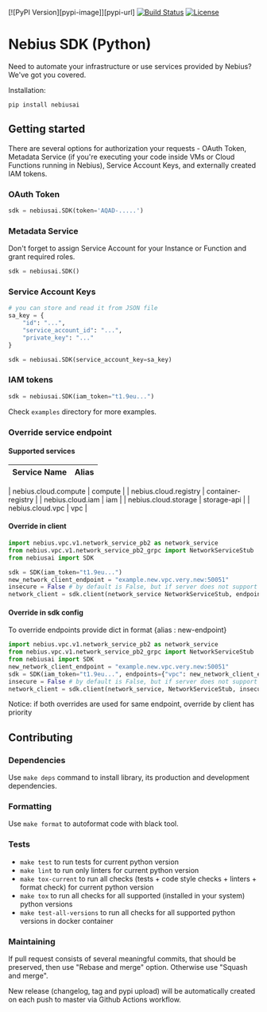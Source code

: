 [![PyPI Version][pypi-image]][pypi-url]
[![Build Status][build-image]][build-url]
[![License][license-image]][license-url]

<!-- Badges -->

[build-image]: https://github.com/librarian/python-sdk/actions/workflows/run-tests.yml/badge.svg
[build-url]: https://github.com/librarian/python-sdk/actions/workflows/run-tests.yml
[license-image]: https://img.shields.io/github/license/librarian/python-sdk.svg
[license-url]: https://github.com/librarian/python-sdk/blob/master/LICENSE

# Nebius SDK (Python)

Need to automate your infrastructure or use services provided by Nebius? We've got you covered.

Installation:

    pip install nebiusai

## Getting started

There are several options for authorization your requests - OAuth Token,
Metadata Service (if you're executing your code inside VMs or Cloud Functions
running in Nebius), Service Account Keys, and externally created IAM tokens.

### OAuth Token

```python
sdk = nebiusai.SDK(token='AQAD-.....')
```

### Metadata Service

Don't forget to assign Service Account for your Instance or Function and grant required roles.

```python
sdk = nebiusai.SDK()
```

### Service Account Keys

```python
# you can store and read it from JSON file
sa_key = {
    "id": "...",
    "service_account_id": "...",
    "private_key": "..."
}

sdk = nebiusai.SDK(service_account_key=sa_key)
```

### IAM tokens

```python
sdk = nebiusai.SDK(iam_token="t1.9eu...")
```

Check `examples` directory for more examples.

### Override service endpoint

#### Supported services

| Service Name                                                           | Alias                    |
|------------------------------------------------------------------------|--------------------------|

| nebius.cloud.compute                                                   | compute                  |
| nebius.cloud.registry                                                  | container-registry       |
| nebius.cloud.iam                                                       | iam                      |
| nebius.cloud.storage                                                   | storage-api              |
| nebius.cloud.vpc                                                       | vpc                      |


#### Override in client
```python
import nebius.vpc.v1.network_service_pb2 as network_service
from nebius.vpc.v1.network_service_pb2_grpc import NetworkServiceStub
from nebiusai import SDK

sdk = SDK(iam_token="t1.9eu...")
new_network_client_endpoint = "example.new.vpc.very.new:50051"
insecure = False # by default is False, but if server does not support verification can be set to True
network_client = sdk.client(network_service NetworkServiceStub, endpoint=new_network_client_endpoint, insecure=False)
```

#### Override in sdk config
To override endpoints provide dict in format {alias : new-endpoint}
```python
import nebius.vpc.v1.network_service_pb2 as network_service
from nebius.vpc.v1.network_service_pb2_grpc import NetworkServiceStub
from nebiusai import SDK
new_network_client_endpoint = "example.new.vpc.very.new:50051"
sdk = SDK(iam_token="t1.9eu...", endpoints={"vpc": new_network_client_endpoint})
insecure = False # by default is False, but if server does not support verification can be set to True
network_client = sdk.client(network_service, NetworkServiceStub, insecure=False)
```

Notice: if both overrides are used for same endpoint, override by client has priority


## Contributing
### Dependencies
Use `make deps` command to install library, its production and development dependencies.

### Formatting
Use `make format` to autoformat code with black tool.

### Tests
- `make test` to run tests for current python version
- `make lint` to run only linters for current python version
- `make tox-current` to run all checks (tests + code style checks + linters + format check) for current python version
- `make tox` to run all checks for all supported (installed in your system) python versions
- `make test-all-versions` to run all checks for all supported python versions in docker container


### Maintaining
If pull request consists of several meaningful commits, that should be preserved,
then use "Rebase and merge" option. Otherwise use "Squash and merge".

New release (changelog, tag and pypi upload) will be automatically created
on each push to master via Github Actions workflow.
